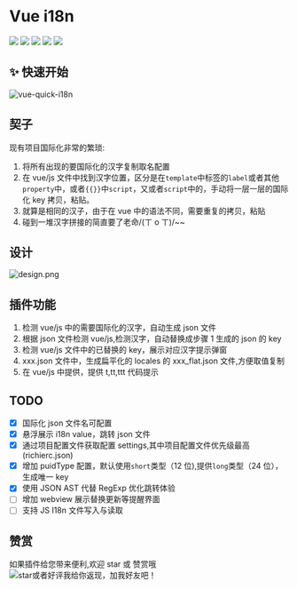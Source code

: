 # Vue i18n

[![](https://vsmarketplacebadge.apphb.com/version/GolderBrother.vue-quick-i18n.svg)](https://marketplace.visualstudio.com/items?itemName=GolderBrother.vue-quick-i18n)
[![](https://vsmarketplacebadge.apphb.com/installs-short/GolderBrother.vue-quick-i18n.svg)](https://marketplace.visualstudio.com/items?itemName=GolderBrother.vue-quick-i18n)
[![](https://vsmarketplacebadge.apphb.com/downloads-short/GolderBrother.vue-quick-i18n.svg)](https://marketplace.visualstudio.com/items?itemName=GolderBrother.vue-quick-i18n)
[![](https://vsmarketplacebadge.apphb.com/rating-short/GolderBrother.vue-quick-i18n.svg)](https://marketplace.visualstudio.com/items?itemName=GolderBrother.vue-quick-i18n)
[![](https://vsmarketplacebadge.apphb.com/trending-monthly/GolderBrother.vue-quick-i18n.svg)](https://marketplace.visualstudio.com/items?itemName=GolderBrother.vue-quick-i18n)


## ✨ 快速开始
![vue-quick-i18n](quick.gif)

## 契子

现有项目国际化非常的繁琐:

1. 将所有出现的要国际化的汉字复制取名配置
1. 在 vue/js 文件中找到汉字位置，区分是在`template`中标签的`label`或者其他`property`中，或者`{{}}`中`script`，又或者`script`中的，手动将一层一层的国际化 key 拷贝，粘贴。
1. 就算是相同的汉子，由于在 vue 中的语法不同，需要重复的拷贝，粘贴
1. 碰到一堆汉字拼接的简直要了老命/(ㄒ o ㄒ)/~~

## 设计

![design.png](https://cdn.nlark.com/yuque/0/2020/png/111625/1582165204110-151c4717-556e-443e-8975-cb29cbcbe83f.png "design")

## 插件功能

1. 检测 vue/js 中的需要国际化的汉字，自动生成 json 文件
1. 根据 json 文件检测 vue/js,检测汉字，自动替换成步骤 1 生成的 json 的 key
1. 检测 vue/js 文件中的已替换的 key，展示对应汉字提示弹窗
1. xxx.json 文件中，生成扁平化的 locales 的 xxx_flat.json 文件,方便取值复制
1. 在 vue/js 中提供，提供 t,tt,ttt 代码提示

## TODO

- [x] 国际化 json 文件名可配置
- [x] 悬浮展示 i18n value，跳转 json 文件
- [x] 通过项目配置文件获取配置 settings,其中项目配置文件优先级最高(richierc.json)
- [x] 增加 puidType 配置，默认使用`short`类型（12 位),提供`long`类型（24 位），生成唯一 key
- [x] 使用 JSON AST 代替 RegExp 优化跳转体验
- [ ] 增加 webview 展示替换更新等提醒界面
- [ ] 支持 JS I18n 文件写入与读取

## 赞赏

如果插件给您带来便利,欢迎 star 或 赞赏哦
![star或者好评我给你返现，加我好友吧！](https://cdn.nlark.com/yuque/0/2020/png/111625/1591099372734-9be6b399-dc8e-4b2b-9313-b2f6b4c0169c.png "star或者好评我给你返现，加我好友吧！")
